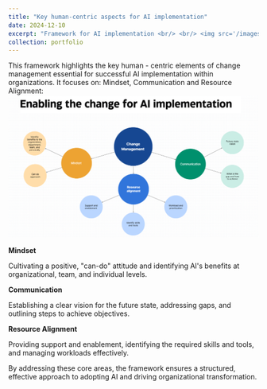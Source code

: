 ```yaml
---
title: "Key human-centric aspects for AI implementation"
date: 2024-12-10
excerpt: "Framework for AI implementation <br/> <br/> <img src='/images/AI implementation.png'>"
collection: portfolio
---
```


This framework highlights the key human - centric elements of change management essential for successful AI implementation within organizations. It focuses on: Mindset, Communication and Resource Alignment: 
<img src='/images/AI implementation.png'><br/>

**Mindset** 

Cultivating a positive, "can-do" attitude and identifying AI's benefits at organizational, team, and individual levels.

**Communication** 

Establishing a clear vision for the future state, addressing gaps, and outlining steps to achieve objectives.

**Resource Alignment** 

Providing support and enablement, identifying the required skills and tools, and managing workloads effectively.

By addressing these core areas, the framework ensures a structured, effective approach to adopting AI and driving organizational transformation.
